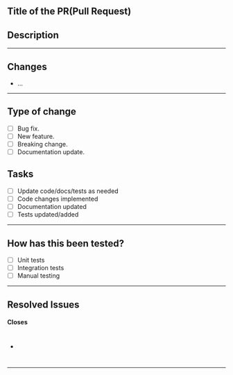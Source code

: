 ## Title of the PR(Pull Request)

## Description
<!-- Please include a summary of the change and which issue is fixed. -->

---

## Changes
- ...

---

## Type of change
- [ ] Bug fix.
- [ ] New feature.
- [ ] Breaking change.
- [ ] Documentation update.

## Tasks
- [ ] Update code/docs/tests as needed
- [ ] Code changes implemented
- [ ] Documentation updated
- [ ] Tests updated/added
<!-- Other tasks if you had -->

---

## How has this been tested?
- [ ] Unit tests
- [ ] Integration tests
- [ ] Manual testing
<!-- Other ways if you tested in other an other way -->

---

## Resolved Issues
#### Closes
- #

---
